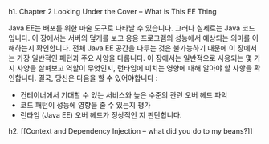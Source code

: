 h1. Chapter 2 Looking Under the Cover – What is This EE Thing

Java EE는 배포를 위한 마술 도구로 나타날 수 있습니다. 그러나 실제로는 Java 코드입니다. 이 장에서는 서버의 덮개를 보고 응용 프로그램의 성능에서 예상되는 의미를 이해하는지 확인합니다. 전체 Java EE 공간을 다루는 것은 불가능하기 때문에 이 장에서는 가장 일반적인 패턴과 주요 사양을 다룹니다. 이 장에서는 일반적으로 사용되는 몇 가지 사양을 살펴보고 역할이 무엇인지, 런타임에 미치는 영향에 대해 알아야 할 사항을 확인합니다. 결국, 당신은 다음을 할 수 있어야합니다 :

* 컨테이너에서 기대할 수 있는 서비스와 높은 수준의 관련 오버 헤드 파악
* 코드 패턴이 성능에 영향을 줄 수 있는지 평가
* 런타임 (Java EE) 오버 헤드가 정상적인 지 판단합니다.

h2. [[Context and Dependency Injection – what did you do to my beans?]]